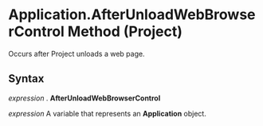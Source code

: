 
# Application.AfterUnloadWebBrowserControl Method (Project)

Occurs after Project unloads a web page.


## Syntax

 _expression_ . **AfterUnloadWebBrowserControl**

 _expression_ A variable that represents an **Application** object.

